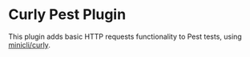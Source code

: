 # Curly Pest Plugin

This plugin adds basic HTTP requests functionality to Pest tests, using [minicli/curly](https://github.com/minicli/curly).
